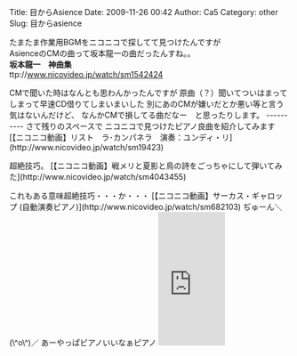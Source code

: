 Title: 目からAsience
Date: 2009-11-26 00:42
Author: Ca5
Category: other
Slug: 目からasience

たまたま作業用BGMをニコニコで探してて見つけたんですが  
AsienceのCMの曲って坂本龍一の曲だったんすね。。  
**坂本龍一　神曲集**  
ttp://www.nicovideo.jp/watch/sm1542424

<p>
<!--more-->  
CMで聞いた時はなんとも思わんかったんですが  
原曲（？）聞いてついはまってしまって早速CD借りてしまいまいした  
別にあのCMが嫌いだとか悪い等と言う気はないんだけど、  
なんかCMで損してる曲だなー　と思ったりします。  
----------  
さて残りのスペースで  
ニコニコで見つけたピアノ良曲を紹介してみます  

<script type="text/javascript" src="http://ext.nicovideo.jp/thumb_watch/sm19423"></script>
  

<noscript>
[【ニコニコ動画】リスト　ラ･カンパネラ　演奏：ユンディ・リ](http://www.nicovideo.jp/watch/sm19423)

</noscript>
<p>
超絶技巧。  

<script type="text/javascript" src="http://ext.nicovideo.jp/thumb_watch/sm4043455"></script>
  

<noscript>
[【ニコニコ動画】戦メリと夏影と鳥の詩をごっちゃにして弾いてみた](http://www.nicovideo.jp/watch/sm4043455)

</noscript>
<p>
これもある意味超絶技巧・・・か・・・  

<script type="text/javascript" src="http://ext.nicovideo.jp/thumb_watch/sm682103"></script>
  

<noscript>
[【ニコニコ動画】サーカス・ギャロップ
(自動演奏ピアノ)](http://www.nicovideo.jp/watch/sm682103)

</noscript>
ぢゅーん＼(\^o\^)／  
あーやっぱピアノいいなぁピアノ  
  
  
  

<iframe src="http://rcm-jp.amazon.co.jp/e/cm?lt1=_blank&amp;bc1=000000&amp;IS2=1&amp;bg1=FFFFFF&amp;fc1=000000&amp;lc1=0000FF&amp;t=cain03-22&amp;o=9&amp;p=8&amp;l=as1&amp;m=amazon&amp;f=ifr&amp;md=1X69VDGQCMF7Z30FM082&amp;asins=B00065VPPI" style="width:120px;height:240px;" scrolling="no" marginwidth="0" marginheight="0" frameborder="0"></iframe>
